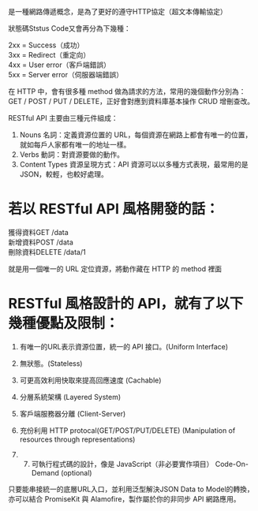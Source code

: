 是一種網路傳遞概念，是為了更好的遵守HTTP協定（超文本傳輸協定）

狀態碼Ststus Code又會再分為下幾種：

2xx = Success（成功）  
3xx = Redirect（重定向）  
4xx = User error（客戶端錯誤）  
5xx = Server error（伺服器端錯誤）


在 HTTP 中，會有很多種 method 做為請求的方法，常用的幾個動作分別為：GET / POST / PUT / DELETE，正好會對應到資料庫基本操作 CRUD 增刪查改。

RESTful API 主要由三種元件組成：

1.  Nouns 名詞：定義資源位置的 URL，每個資源在網路上都會有唯一的位置，就如每戶人家都有唯一的地址一樣。
2.  Verbs 動詞：對資源要做的動作。
3.  Content Types 資源呈現方式：API 資源可以以多種方式表現，最常用的是 JSON，較輕，也較好處理。


# 若以 RESTful API 風格開發的話：

獲得資料GET     /data  
新增資料POST    /data  
刪除資料DELETE  /data/1

就是用一個唯一的 URL 定位資源，將動作藏在 HTTP 的 method 裡面

# RESTful 風格設計的 API，就有了以下幾種優點及限制：

1. 有唯一的URL表示資源位置，統一的 API 接口。(Uniform Interface)

2. 無狀態。(Stateless)

3.  可更高效利用快取來提高回應速度 (Cachable)

4.  分層系統架構 (Layered System)

5. 客戶端服務器分離 (Client-Server)

6. 充份利用 HTTP protocal(GET/POST/PUT/DELETE) (Manipulation of resources through representations)
7. 7. 可執行程式碼的設計，像是 JavaScript（非必要實作項目） Code-On-Demand (optional)


只要能串接統一的底層URL入口，並利用泛型解決JSON Data to Model的轉換，亦可以結合 PromiseKit 與 Alamofire，製作屬於你的非同步 API 網路應用。


